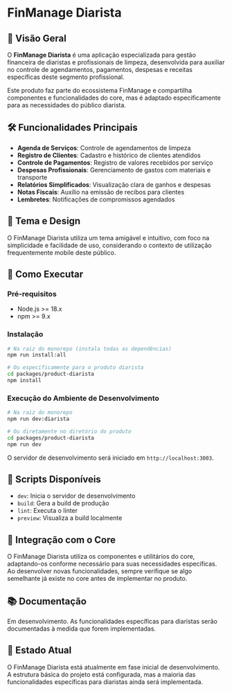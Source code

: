 # FinManage Diarista

## 📱 Visão Geral
O **FinManage Diarista** é uma aplicação especializada para gestão financeira de diaristas e profissionais de limpeza, desenvolvida para auxiliar no controle de agendamentos, pagamentos, despesas e receitas específicas deste segmento profissional.

Este produto faz parte do ecossistema FinManage e compartilha componentes e funcionalidades do core, mas é adaptado especificamente para as necessidades do público diarista.

## 🛠️ Funcionalidades Principais
- **Agenda de Serviços**: Controle de agendamentos de limpeza
- **Registro de Clientes**: Cadastro e histórico de clientes atendidos
- **Controle de Pagamentos**: Registro de valores recebidos por serviço
- **Despesas Profissionais**: Gerenciamento de gastos com materiais e transporte
- **Relatórios Simplificados**: Visualização clara de ganhos e despesas
- **Notas Fiscais**: Auxílio na emissão de recibos para clientes
- **Lembretes**: Notificações de compromissos agendados

## 🎨 Tema e Design
O FinManage Diarista utiliza um tema amigável e intuitivo, com foco na simplicidade e facilidade de uso, considerando o contexto de utilização frequentemente mobile deste público.

## 🚀 Como Executar

### Pré-requisitos
- Node.js >= 18.x
- npm >= 9.x

### Instalação
```bash
# Na raiz do monorepo (instala todas as dependências)
npm run install:all

# Ou especificamente para o produto diarista
cd packages/product-diarista
npm install
```

### Execução do Ambiente de Desenvolvimento
```bash
# Na raiz do monorepo
npm run dev:diarista

# Ou diretamente no diretório do produto
cd packages/product-diarista
npm run dev
```

O servidor de desenvolvimento será iniciado em `http://localhost:3003`.

## 🧪 Scripts Disponíveis
- `dev`: Inicia o servidor de desenvolvimento
- `build`: Gera a build de produção
- `lint`: Executa o linter
- `preview`: Visualiza a build localmente

## 🔄 Integração com o Core
O FinManage Diarista utiliza os componentes e utilitários do core, adaptando-os conforme necessário para suas necessidades específicas. Ao desenvolver novas funcionalidades, sempre verifique se algo semelhante já existe no core antes de implementar no produto.

## 📚 Documentação
Em desenvolvimento. As funcionalidades específicas para diaristas serão documentadas à medida que forem implementadas.

## 📝 Estado Atual
O FinManage Diarista está atualmente em fase inicial de desenvolvimento. A estrutura básica do projeto está configurada, mas a maioria das funcionalidades específicas para diaristas ainda será implementada. 